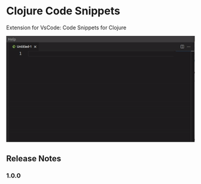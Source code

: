 # Clojure Code Snippets

Extension for VsCode: Code Snippets for Clojure

![gif](https://raw.githubusercontent.com/JohnGomez/clojure-snippets/master/images/clojure-snippets.gif)


## Release Notes

### 1.0.0

